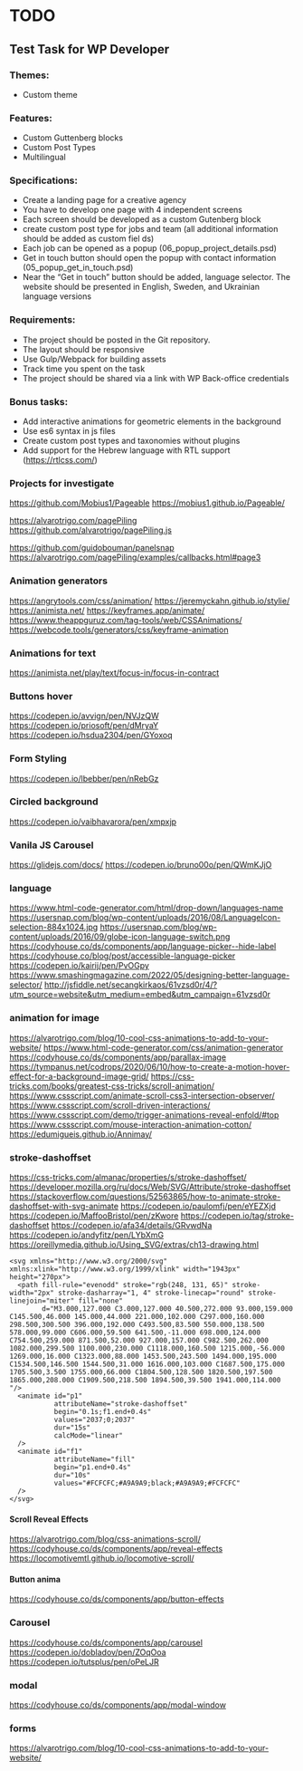 # TODO

## Test Task for WP Developer

### Themes:
 - Custom theme

### Features:
- Custom Guttenberg blocks
- Custom Post Types
- Multilingual

### Specifications:
- Create a landing page for a creative agency 
- You have to develop one page with 4 independent screens 
- Each screen should be developed as a custom Gutenberg block 
- create custom post type for jobs and team (all additional information should be added as custom fiel ds)
- Each job can be opened as a popup (06_popup_project_details.psd)
- Get in touch button should open the popup with contact information (05_popup_get_in_touch.psd)
- Near the “Get in touch” button should be added, language selector. The website should be presented in English, Sweden, and Ukrainian language versions

### Requirements:
- The project should be posted in the Git repository. 
- The layout should be responsive 
- Use Gulp/Webpack for building assets 
- Track time you spent on the task 
- The project should be shared via a link with WP Back-office credentials

### Bonus tasks:
- Add interactive animations for geometric elements in the background 
- Use es6 syntax in js files 
- Create custom post types and taxonomies without plugins 
- Add support for the Hebrew language with RTL support (https://rtlcss.com/)

### Projects for investigate

https://github.com/Mobius1/Pageable
https://mobius1.github.io/Pageable/

https://alvarotrigo.com/pagePiling
https://github.com/alvarotrigo/pagePiling.js

https://github.com/guidobouman/panelsnap
https://alvarotrigo.com/pagePiling/examples/callbacks.html#page3

### Animation generators
https://angrytools.com/css/animation/
https://jeremyckahn.github.io/stylie/
https://animista.net/
https://keyframes.app/animate/
https://www.theappguruz.com/tag-tools/web/CSSAnimations/
https://webcode.tools/generators/css/keyframe-animation

### Animations for text 
https://animista.net/play/text/focus-in/focus-in-contract

### Buttons hover 
https://codepen.io/avvign/pen/NVJzQW
https://codepen.io/priosoft/pen/dMryaY
https://codepen.io/hsdua2304/pen/GYoxoq

### Form Styling 
https://codepen.io/lbebber/pen/nRebGz

### Circled background 
https://codepen.io/vaibhavarora/pen/xmpxjp

### Vanila JS Carousel
https://glidejs.com/docs/
https://codepen.io/bruno00o/pen/QWmKJjO

### language
https://www.html-code-generator.com/html/drop-down/languages-name
https://usersnap.com/blog/wp-content/uploads/2016/08/LanguageIcon-selection-884x1024.jpg
https://usersnap.com/blog/wp-content/uploads/2016/09/globe-icon-language-switch.png
https://codyhouse.co/ds/components/app/language-picker--hide-label
https://codyhouse.co/blog/post/accessible-language-picker
https://codepen.io/kairij/pen/PvOGpy
https://www.smashingmagazine.com/2022/05/designing-better-language-selector/
http://jsfiddle.net/secangkirkaos/61vzsd0r/4/?utm_source=website&utm_medium=embed&utm_campaign=61vzsd0r

### animation for image 
https://alvarotrigo.com/blog/10-cool-css-animations-to-add-to-your-website/
https://www.html-code-generator.com/css/animation-generator
https://codyhouse.co/ds/components/app/parallax-image
https://tympanus.net/codrops/2020/06/10/how-to-create-a-motion-hover-effect-for-a-background-image-grid/
https://css-tricks.com/books/greatest-css-tricks/scroll-animation/
https://www.cssscript.com/animate-scroll-css3-intersection-observer/
https://www.cssscript.com/scroll-driven-interactions/
https://www.cssscript.com/demo/trigger-animations-reveal-enfold/#top
https://www.cssscript.com/mouse-interaction-animation-cotton/
https://edumigueis.github.io/Annimay/

### stroke-dashoffset
https://css-tricks.com/almanac/properties/s/stroke-dashoffset/
https://developer.mozilla.org/ru/docs/Web/SVG/Attribute/stroke-dashoffset
https://stackoverflow.com/questions/52563865/how-to-animate-stroke-dashoffset-with-svg-animate
https://codepen.io/paulomfj/pen/eYEZXjd
https://codepen.io/MaffooBristol/pen/zKwore
https://codepen.io/tag/stroke-dashoffset
https://codepen.io/afa34/details/GRvwdNa
https://codepen.io/andyfitz/pen/LYbXmG
https://oreillymedia.github.io/Using_SVG/extras/ch13-drawing.html

    <svg xmlns="http://www.w3.org/2000/svg" xmlns:xlink="http://www.w3.org/1999/xlink" width="1943px" height="270px">
      <path fill-rule="evenodd" stroke="rgb(248, 131, 65)" stroke-width="2px" stroke-dasharray="1, 4" stroke-linecap="round" stroke-linejoin="miter" fill="none"
            d="M3.000,127.000 C3.000,127.000 40.500,272.000 93.000,159.000 C145.500,46.000 145.000,44.000 221.000,102.000 C297.000,160.000 298.500,300.500 396.000,192.000 C493.500,83.500 550.000,138.500 578.000,99.000 C606.000,59.500 641.500,-11.000 698.000,124.000 C754.500,259.000 871.500,52.000 927.000,157.000 C982.500,262.000 1082.000,299.500 1100.000,230.000 C1118.000,160.500 1215.000,-56.000 1269.000,16.000 C1323.000,88.000 1453.500,243.500 1494.000,195.000 C1534.500,146.500 1544.500,31.000 1616.000,103.000 C1687.500,175.000 1705.500,3.500 1755.000,66.000 C1804.500,128.500 1820.500,197.500 1865.000,208.000 C1909.500,218.500 1894.500,39.500 1941.000,114.000 "/>
      <animate id="p1"
               attributeName="stroke-dashoffset"
               begin="0.1s;f1.end+0.4s"
               values="2037;0;2037"
               dur="15s"
               calcMode="linear"
      />
      <animate id="f1"
               attributeName="fill"
               begin="p1.end+0.4s"
               dur="10s"
               values="#FCFCFC;#A9A9A9;black;#A9A9A9;#FCFCFC"
      />
    </svg>


#### Scroll Reveal Effects
https://alvarotrigo.com/blog/css-animations-scroll/
https://codyhouse.co/ds/components/app/reveal-effects
https://locomotivemtl.github.io/locomotive-scroll/

#### Button anima 
https://codyhouse.co/ds/components/app/button-effects

### Carousel 
https://codyhouse.co/ds/components/app/carousel
https://codepen.io/dobladov/pen/ZOqOoa
https://codepen.io/tutsplus/pen/oPeLJR

### modal 
https://codyhouse.co/ds/components/app/modal-window

### forms 
https://alvarotrigo.com/blog/10-cool-css-animations-to-add-to-your-website/
